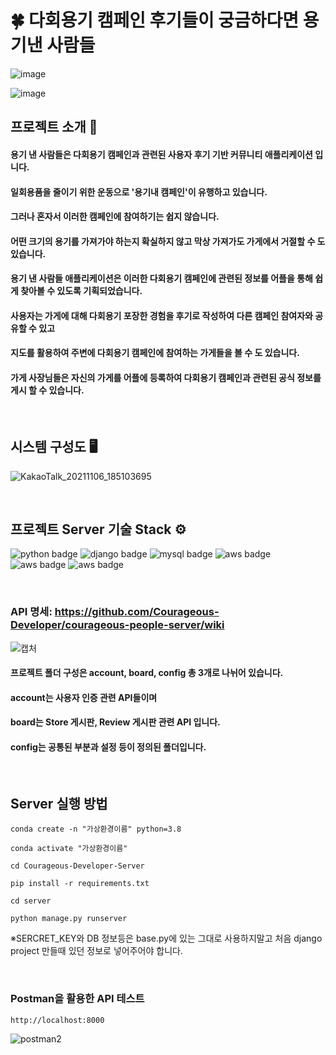 # 🍀 다회용기 캠페인 후기들이 궁금하다면 용기낸 사람들
![image](https://user-images.githubusercontent.com/55770848/132479866-83b5d1e9-545e-43f4-8a4a-516c0b034aca.png)

![image](https://user-images.githubusercontent.com/55770848/132479981-ef1a9c51-3ec1-4b28-9efa-8d6b5395a3e8.png)



## 프로젝트 소개 🔎

#### 용기 낸 사람들은 다회용기 캠페인과 관련된 사용자 후기 기반 커뮤니티 애플리케이션 입니다.
#### 일회용품을 줄이기 위한 운동으로 '용기내 캠페인'이 유행하고 있습니다.
#### 그러나 혼자서 이러한 캠페인에 참여하기는 쉽지 않습니다.
#### 어떤 크기의 용기를 가져가야 하는지 확실하지 않고 막상 가져가도 가게에서 거절할 수 도 있습니다.

#### 용기 낸 사람들 애플리케이션은 이러한 다회용기 캠페인에 관련된 정보를 어플을 통해 쉽게 찾아볼 수 있도록 기획되었습니다.
#### 사용자는 가게에 대해 다회용기 포장한 경험을 후기로 작성하여 다른 캠페인 참여자와 공유할 수 있고
#### 지도를 활용하여 주변에 다회용기 캠페인에 참여하는 가게들을 볼 수 도 있습니다.
#### 가게 사장님들은 자신의 가게를 어플에 등록하여 다회용기 캠페인과 관련된 공식 정보를 게시 할 수 있습니다.

<br/>

## 시스템 구성도 🖥️
![KakaoTalk_20211106_185103695](https://user-images.githubusercontent.com/55652627/140609866-bcad0030-ddbf-43fb-8b86-308a8ce00ce7.png)

<br/>

## 프로젝트 Server 기술 Stack ⚙️
![python badge](https://img.shields.io/badge/Python-v3.8-4479A1?style=flat-square&logo=Python&logoColor=white)
![django badge](https://img.shields.io/badge/Django-092E20?style=flat-square&logo=Django&logoColor=white)
![mysql badge](http://img.shields.io/badge/MySQL-v8.0.21-4479A1?style=flat-square&logo=MySQL&logoColor=white)
![aws badge](http://img.shields.io/badge/AWS-EC2-FF9900?style=flat-square&logo=AmazonAWS&logoColor=white)
![aws badge](http://img.shields.io/badge/AWS-RDS-blue?style=flat-square&logo=AmazonAWS&logoColor=white)
![aws badge](http://img.shields.io/badge/AWS-S3-red?style=flat-square&logo=AmazonAWS&logoColor=white)

<br/>

### API 명세: https://github.com/Courageous-Developer/courageous-people-server/wiki

![캡처](https://user-images.githubusercontent.com/55652627/140618412-08a29f20-ad4b-4bf7-bc49-2e1c031d3f3b.JPG)

#### 프로젝트 폴더 구성은 account, board, config 총 3개로 나뉘어 있습니다.
#### account는 사용자 인증 관련 API들이며
#### board는 Store 게시판, Review 게시판 관련 API 입니다.
#### config는 공통된 부분과 설정 등이 정의된 폴더입니다.

<br/>

## Server 실행 방법
```
conda create -n "가상환경이름" python=3.8
```
```
conda activate "가상환경이름"
```
```
cd Courageous-Developer-Server
```
```
pip install -r requirements.txt
```
```
cd server
```
```
python manage.py runserver
```
※SERCRET_KEY와 DB 정보등은 base.py에 있는 그대로 사용하지말고 처음 django project 만들때 있던 정보로 넣어주어야 합니다.

<br/>

### Postman을 활용한 API 테스트
```
http://localhost:8000
```
![postman2](https://user-images.githubusercontent.com/55652627/140618647-e5b94b73-d116-4c88-bd0e-f9dbaf64224e.JPG)

